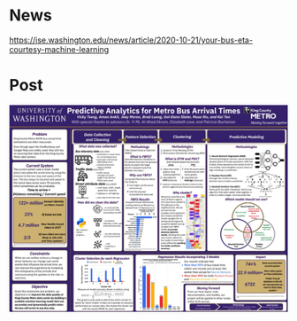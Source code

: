 # News
https://ise.washington.edu/news/article/2020-10-21/your-bus-eta-courtesy-machine-learning

# Post


![image](https://github.com/tank606/KCM-Capstone/blob/master/poster.jpg)
